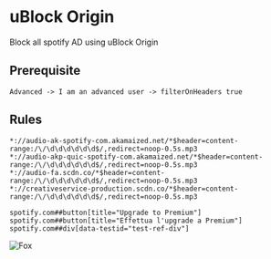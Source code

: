 # uBlock Origin

Block all spotify AD using uBlock Origin

## Prerequisite

`Advanced -> I am an advanced user -> filterOnHeaders true`

## Rules

```
*://audio-ak-spotify-com.akamaized.net/*$header=content-range:/\/\d\d\d\d\d\d$/,redirect=noop-0.5s.mp3
*://audio-akp-quic-spotify-com.akamaized.net/*$header=content-range:/\/\d\d\d\d\d\d$/,redirect=noop-0.5s.mp3
*://audio-fa.scdn.co/*$header=content-range:/\/\d\d\d\d\d\d$/,redirect=noop-0.5s.mp3
*://creativeservice-production.scdn.co/*$header=content-range:/\/\d\d\d\d\d\d$/,redirect=noop-0.5s.mp3

spotify.com##button[title="Upgrade to Premium"]
spotify.com##button[title="Effettua l'upgrade a Premium"]
spotify.com##div[data-testid="test-ref-div"]
```

![Fox](https://media.tenor.com/C1m2RQBqJpsAAAAM/fox-cute.gif)
